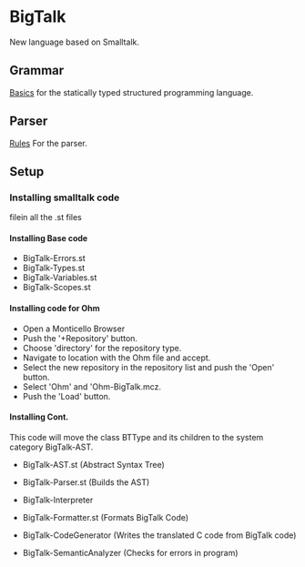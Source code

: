 # BigTalk
New language based on Smalltalk.


## Grammar 
[Basics](/BigTalkGrammar.md) for the statically typed structured programming language.

## Parser
[Rules](/BigTalkParser.md) For the parser.

## Setup
### Installing smalltalk code
filein all the .st files


#### Installing Base code
* BigTalk-Errors.st
* BigTalk-Types.st
* BigTalk-Variables.st
* BigTalk-Scopes.st



#### Installing code for Ohm
* Open a Monticello Browser
* Push the '+Repository' button.
* Choose 'directory' for the repository type.
* Navigate to location with the Ohm file and accept.
* Select the new repository in the repository list and push the 'Open' button.
* Select 'Ohm' and 'Ohm-BigTalk.mcz.
* Push the 'Load' button.


#### Installing Cont.

This code will move the class BTType and its children to the system category BigTalk-AST.
* BigTalk-AST.st  (Abstract Syntax Tree)

* BigTalk-Parser.st (Builds the AST)

* BigTalk-Interpreter

* BigTalk-Formatter.st (Formats BigTalk Code)

* BigTalk-CodeGenerator (Writes the translated C code from BigTalk code)

* BigTalk-SemanticAnalyzer (Checks for errors in program)